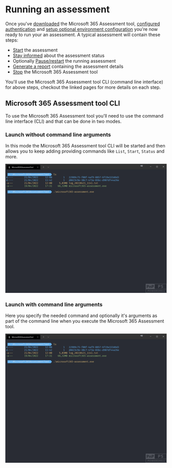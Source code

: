 # Running an assessment

Once you've [downloaded](download.md) the Microsoft 365 Assessment tool, [configured authentication](setupauth.md) and [setup optional environment configuration](configuration.md) you're now ready to run your an assessment. A typical assessment will contain these steps:

- [Start](assess-start.md) the assessment
- [Stay informed](assess-operations.md) about the assessment status
- Optionally [Pause/restart](assess-operations.md) the running assessment
- [Generate a report](assess-report.md) containing the assessment details
- [Stop](assess-stop.md) the Microsoft 365 Assessment tool

You'll use the Microsoft 365 Assessment tool CLI (command line interface) for above steps, checkout the linked pages for more details on each step.

## Microsoft 365 Assessment tool CLI

To use the Microsoft 365 Assessment tool you'll need to use the command line interface (CLI) and that can be done in two modes.

### Launch without command line arguments

In this mode the Microsoft 365 Assessment tool CLI will be started and then allows you to keep adding providing commands like `List`, `Start`, `Status` and more.

![argument less gif](../images/assessmentnoarguments.gif)

### Launch with command line arguments

Here you specify the needed command and optionally it's arguments as part of the command line when you execute the Microsoft 365 Assessment tool.

![argument less gif](../images/assessmentnoarguments.gif)
